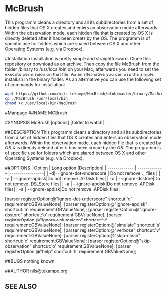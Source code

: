 # McBrush
This programm cleans a directory and all its subdirectories from a set of hidden files that OS X creates and enters an observation mode afterwards. Within the observation mode, each hidden file that is created by OS X is directly deleted after it has been create by the OS.
The programm is of specific use for folders which are shared between OS X and other Operating Systems (e.g. via Dropbox).

#Installation
Installation is pretty simple and straightforward. Clone this repository or download as an archive. Then copy the file McBrush from the folder /binary to /usr/local/bin on your Mac; afterwards you need to set the execute permission on that file. As an alternative you can use the simple install.sh in the binary folder.
As an alternative you can use the following set of commands for installation:
```bash
wget https://github.com/nils-tekampe/MacBrush/blob/master/binary/MacBrush
cp ./MacBrush /usr/local/bin
chmod +x /usr/local/bin/MacBrush
```

#Manpage 
##NAME
MCBrush 

#SYNOPSIS
McBrush [options] [folder to watch|

##DESCRIPTION
This programm cleans a directory and all its subdirectories from a set of hidden files that OS X creates and enters an observation mode afterwards. Within the observation mode, each hidden file that is created by OS X is directly deleted after it has been create by the OS.
The programm is of specific use for folders which are shared between OS X and other Operating Systems (e.g. via Dropbox).

##OPTIONS
| Option | Long option |Description|
| ------------- | ------------- |-----------------|
| -d|--ignore-dot-underscore  | Do not remove ._ files |
| -a | --ignore-apdisk|Do not remove .APDisk files|
| -o | --ignore-dsstore|Do not remove .DS_Store files|
| -a | --ignore-apdisk|Do not remove .APDisk files|
| -a | --ignore-apdisk|Do not remove .APDisk files|


 [parser registerOption:@"ignore-dot-underscore" shortcut:'d' requirement:GBValueNone];
    [parser registerOption:@"ignore-apdisk" shortcut:'a' requirement:GBValueNone];
    [parser registerOption:@"ignore-dsstore" shortcut:'o' requirement:GBValueNone];
    [parser registerOption:@"ignore-volumeicon" shortcut:'v' requirement:GBValueNone];
    [parser registerOption:@"simulate" shortcut:'s' requirement:GBValueNone];
    [parser registerOption:@"verbose" shortcut:'v' requirement:GBValueNone];
    [parser registerOption:@"skip-clean" shortcut:'c' requirement:GBValueNone];
    [parser registerOption:@"skip-observation" shortcut:'o' requirement:GBValueNone];
    [parser registerOption:@"help" shortcut:'h' requirement:GBValueNone];


##BUGS
nothing known 

##AUTHOR
nils@tekampe.org

SEE ALSO
-

